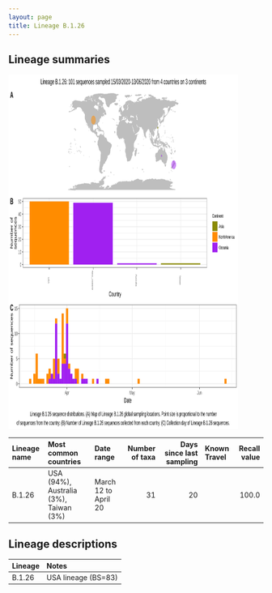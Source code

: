```yaml
---
layout: page
title: Lineage B.1.26
---
```




<h2> Lineage summaries</h2>

<img src="../assets/images/B.1.26.svg" alt="B.1.26 lineage summary figure" width="90%" height="700px" />


| Lineage name | Most common countries | Date range | Number of taxa |  Days since last sampling | Known Travel | Recall value |
|:-----|:-----|:-------|-------:|-------:|:---------|--------:|
| B.1.26 | USA (94%), Australia (3%), Taiwan (3%) | March 12 to April 20 | 31 | 20 |  | 100.0 |

<h2>Lineage descriptions</h2>

| Lineage | Notes |
|:-----|:-----|
| B.1.26 | USA lineage (BS=83) |

